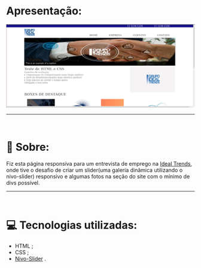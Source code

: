 # Apresentação:

![](images/apresentacao.png)

---

<br>

# **:notebook_with_decorative_cover: Sobre:**

Fiz esta página responsiva para um entrevista de emprego na [Ideal Trends](https://www.idealtrends.com.br/), onde tive o desafio de criar um slider(uma galeria dinâmica utilizando o nivo-slider) responsivo e algumas fotos na seção do site com o mínimo de divs possível.

---

<br>

# **:computer: Tecnologias utilizadas:**

- HTML ;
- CSS ;
- [Nivo-Slider](http://www.jqueryscript.net/download/nivo-slider.zip) .